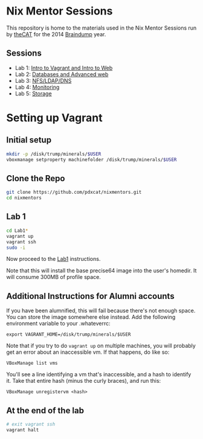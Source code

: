 <!---
   Copyright 2014 Portland State University

   Licensed under the Apache License, Version 2.0 (the "License");
   you may not use this file except in compliance with the License.
   You may obtain a copy of the License at

       http://www.apache.org/licenses/LICENSE-2.0

   Unless required by applicable law or agreed to in writing, software
   distributed under the License is distributed on an "AS IS" BASIS,
   WITHOUT WARRANTIES OR CONDITIONS OF ANY KIND, either express or implied.
   See the License for the specific language governing permissions and
   limitations under the License.
--->

Nix Mentor Sessions
===================

This repository is home to the materials used in the Nix Mentor Sessions run by [theCAT](http://cat.pdx.edu) for the 2014 [Braindump](http://braindump.cat.pdx.edu) year.


Sessions
--------

* Lab 1: [Intro to Vagrant and Intro to Web](Lab1-Intro-Web-Vagrant/Lab1.md)
* Lab 2: [Databases and Advanced web](Lab2-Databases/Lab2.md)
* Lab 3: [NFS/LDAP/DNS](Lab3-NFS-LDAP-DNS/Lab3.md)
* Lab 4: [Monitoring](Lab4-Monitoring/Lab4.md)
* Lab 5: [Storage](Lab5-Storage/Lab5.md)

Setting up Vagrant
==================

Initial setup
-------------

```bash
mkdir -p /disk/trump/minerals/$USER
vboxmanage setproperty machinefolder /disk/trump/minerals/$USER
```

Clone the Repo
--------------

```bash
git clone https://github.com/pdxcat/nixmentors.git
cd nixmentors
```

Lab 1
-----

```bash
cd Lab1*
vagrant up
vagrant ssh
sudo -i
```

Now proceed to the [Lab1](Lab1-Intro-Web-Vagrant/Lab1.md) instructions.

Note that this will install the base precise64 image into the user's homedir. It will consume 300MB of profile space.

Additional Instructions for Alumni accounts
-------------------------------------------

If you have been alumnified, this will fail because there's not enough space. You can store the image somewhere else instead. Add the following environment variable to your .whateverrc:

    export VAGRANT_HOME=/disk/trump/minerals/$USER

Note that if you try to do `vagrant up` on multiple machines, you will probably get an error about an inaccessible vm. If that happens, do like so:

    VBoxManage list vms

You'll see a line identifying a vm that's inaccessible, and a hash to identify it. Take that entire hash (minus the curly braces), and run this:

    VBoxManage unregistervm <hash>


At the end of the lab
---------------------

```bash
# exit vagrant ssh
vagrant halt
```

